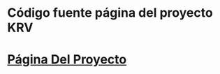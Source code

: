 # Código fuente página del proyecto KRV

# [Página Del Proyecto](http://krakenvision.000webhostapp.com/)
